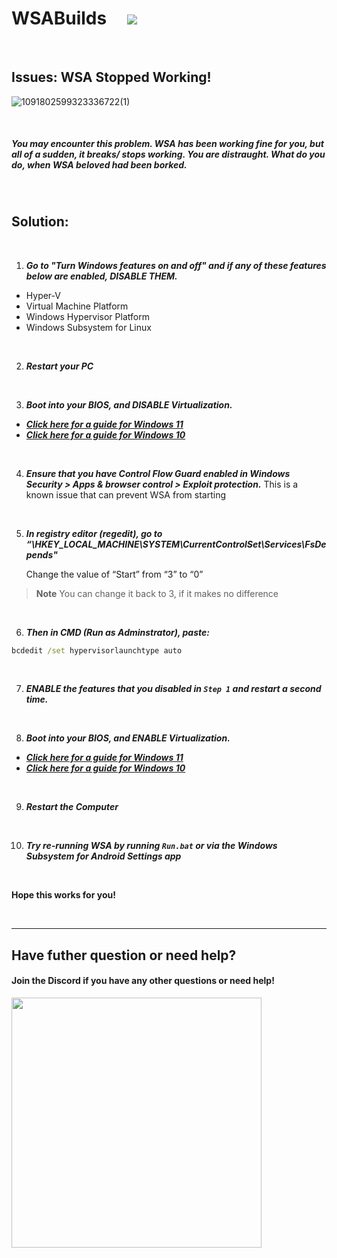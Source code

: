# WSABuilds &nbsp; &nbsp; <img src="https://img.shields.io/github/downloads/MustardChef/WSABuilds/total?label=Total%20Downloads&style=for-the-badge"/> &nbsp; 

&nbsp;
&nbsp;

## Issues: WSA Stopped Working! 


![1091802599323336722(1)](https://github.com/MustardChef/WSABuilds/assets/68516357/fea3404d-cac6-4bd8-8ef4-2431d7aa34c4)


&nbsp;
&nbsp;

##### ***You may encounter this problem. WSA has been working fine for you, but all of a sudden, it breaks/ stops working. You are distraught. What do you do, when WSA beloved had been borked.*** 

&nbsp;


## Solution: 

&nbsp;

1. ***Go to "Turn Windows features on and off" and if any of these features below are enabled, DISABLE THEM.***

- Hyper-V
- Virtual Machine Platform
- Windows Hypervisor Platform
- Windows Subsystem for Linux

&nbsp;

2. ***Restart your PC***

&nbsp;

3. ***Boot into your BIOS, and DISABLE Virtualization.***

  - ***[Click here for a guide for Windows 11](https://support.microsoft.com/en-us/windows/enable-virtualization-on-windows-11-pcs-c5578302-6e43-4b4b-a449-8ced115f58e1)***
  - ***[Click here for a guide for Windows 10](https://support.microsoft.com/en-us/windows/enable-virtualization-on-windows-10-pcs-c5578302-6e43-4b4b-a449-8ced115f58e1)***

&nbsp;

4. ***Ensure that you have Control Flow Guard enabled in Windows Security > Apps & browser control > Exploit protection.*** This is a known issue that can prevent WSA from starting

&nbsp;

5.  ***In registry editor (regedit), go to “\HKEY_LOCAL_MACHINE\SYSTEM\CurrentControlSet\Services\FsDepends"***

    Change the value of “Start” from “3” to “0”

> **Note**
> You can change it back to 3, if it makes no difference

&nbsp;

6. ***Then in CMD (Run as Adminstrator), paste:***

```cmd
bcdedit /set hypervisorlaunchtype auto
```

&nbsp;

7. ***ENABLE the features that you disabled in ``Step 1`` and restart a second time.*** 

&nbsp;


8. ***Boot into your BIOS, and ENABLE Virtualization.***

  - ***[Click here for a guide for Windows 11](https://support.microsoft.com/en-us/windows/enable-virtualization-on-windows-11-pcs-c5578302-6e43-4b4b-a449-8ced115f58e1)***
  - ***[Click here for a guide for Windows 10](https://support.microsoft.com/en-us/windows/enable-virtualization-on-windows-10-pcs-c5578302-6e43-4b4b-a449-8ced115f58e1)***

&nbsp;

9. ***Restart the Computer***

&nbsp;

10. ***Try re-running WSA by running `Run.bat` or via the Windows Subsystem for Android Settings app***


&nbsp;

**Hope this works for you!**

<br />

---

## Have futher question or need help?

#### Join the Discord if you have any other questions or need help!

[<img src="https://invidget.switchblade.xyz/2thee7zzHZ" style="width: 400px;"/>](https://discord.gg/2thee7zzHZ)
